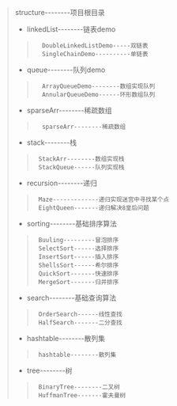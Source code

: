 > structure--------项目根目录
>   * linkedList--------链表demo
>>       DoubleLinkedListDemo-----双链表
>>       SingleChainDemo----------单链表
>   * queue--------队列demo
>>       ArrayQueueDemo--------数组实现队列
>>       AnnularQueueDemo------环形数组队列
>   * sparseArr--------稀疏数组
>>       sparseArr--------稀疏数组
>   * stack--------栈
>>      StackArr--------数组实现栈
>>      StackQueue------队列实现栈
>   * recursion--------递归
>>      Maze-------------递归实现迷宫中寻找某个点
>>      EightQueen-------递归解决8皇后问题
>  * sorting--------基础排序算法
>>      Buuling---------冒泡排序
>>      SelectSort------选择排序
>>      InsertSort------插入排序
>>      ShellsSort------希尔排序
>>      QuickSort-------快速排序
>>      MergeSort-------归并排序
>  * search--------基础查询算法
>>      OrderSearch------线性查找
>>      HalfSearch-------二分查找
>  * hashtable--------散列集
>>      hashtable--------散列集
>  * tree--------树
>>      BinaryTree--------二叉树
>>      HuffmanTree-------霍夫曼树







